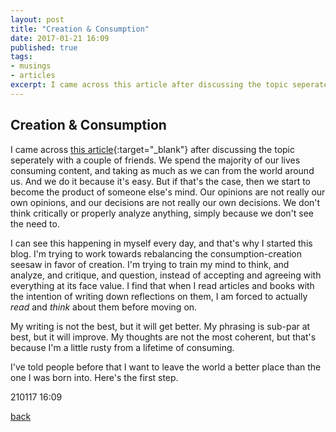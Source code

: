 ```yaml
---
layout: post
title: "Creation & Consumption"
date: 2017-01-21 16:09
published: true
tags:
- musings
- articles
excerpt: I came across this article after discussing the topic seperately with a couple of friends. We spend the majority of our lives consuming content, and taking as much as we can from the world around us. And we do it because it's easy. But if that's the case,...
---
```


## [](#header-2)Creation & Consumption

I came across [this article](http://www.living-intentionally.com/2013/02/03/creation-vs-consumption/){:target="_blank"} after discussing the topic seperately with a couple of friends. We spend the majority of our lives consuming content, and taking as much as we can from the world around us. And we do it because it's easy. But if that's the case, then we start to become the product of someone else's mind. Our opinions are not really our own opinions, and our decisions are not really our own decisions. We don't think critically or properly analyze anything, simply because we don't see the need to.

I can see this happening in myself every day, and that's why I started this blog. I'm trying to work towards rebalancing the consumption-creation seesaw in favor of creation. I'm trying to train my mind to think, and analyze, and critique, and question, instead of accepting and agreeing with everything at its face value. I find that when I read articles and books with the intention of writing down reflections on them, I am forced to actually <em>read</em> and <em>think</em> about them before moving on.

My writing is not the best, but it will get better. My phrasing is sub-par at best, but it will improve. My thoughts are not the most coherent, but that's because I'm a little rusty from a lifetime of consuming.

I've told people before that I want to leave the world a better place than the one I was born into. Here's the first step.

210117 16:09

[back](/index)
